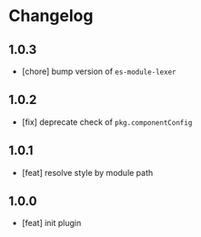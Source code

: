 # Changelog

## 1.0.3

- [chore] bump version of `es-module-lexer`

## 1.0.2

- [fix] deprecate check of `pkg.componentConfig`

## 1.0.1

- [feat] resolve style by module path

## 1.0.0

- [feat] init plugin